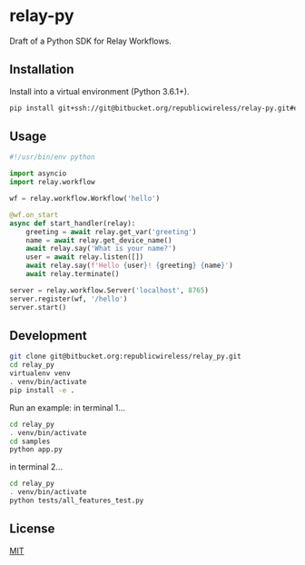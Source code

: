 # relay-py

Draft of a Python SDK for Relay Workflows.

## Installation

Install into a virtual environment (Python 3.6.1+).

```bash
pip install git+ssh://git@bitbucket.org/republicwireless/relay-py.git#egg=relay-py
```

## Usage

```python
#!/usr/bin/env python

import asyncio
import relay.workflow

wf = relay.workflow.Workflow('hello')

@wf.on_start
async def start_handler(relay):
    greeting = await relay.get_var('greeting')
    name = await relay.get_device_name()
    await relay.say('What is your name?')
    user = await relay.listen([])
    await relay.say(f'Hello {user}! {greeting} {name}')
    await relay.terminate()

server = relay.workflow.Server('localhost', 8765)
server.register(wf, '/hello')
server.start()
```

## Development

```bash
git clone git@bitbucket.org:republicwireless/relay_py.git
cd relay_py
virtualenv venv
. venv/bin/activate
pip install -e .
```

Run an example:
in terminal 1...
```bash
cd relay_py
. venv/bin/activate
cd samples
python app.py
```

in terminal 2...
```bash
cd relay_py
. venv/bin/activate
python tests/all_features_test.py
```

## License
[MIT](https://choosealicense.com/licenses/mit/)

